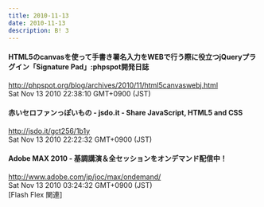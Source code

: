 ```yaml
---
title: 2010-11-13
date: 2010-11-13
description: B! 3
---
```


#### HTML5のcanvasを使って手書き署名入力をWEBで行う際に役立つjQueryプラグイン「Signature Pad」:phpspot開発日誌
http://phpspot.org/blog/archives/2010/11/html5canvaswebj.html<br>
Sat Nov 13 2010 22:38:10 GMT+0900 (JST)<br>


#### 赤いセロファンっぽいもの - jsdo.it - Share JavaScript, HTML5 and CSS
http://jsdo.it/gct256/1b1y<br>
Sat Nov 13 2010 22:22:32 GMT+0900 (JST)<br>


#### Adobe MAX 2010 - 基調講演＆全セッションをオンデマンド配信中！
http://www.adobe.com/jp/joc/max/ondemand/<br>
Sat Nov 13 2010 03:24:32 GMT+0900 (JST)<br>
[Flash Flex 関連]


